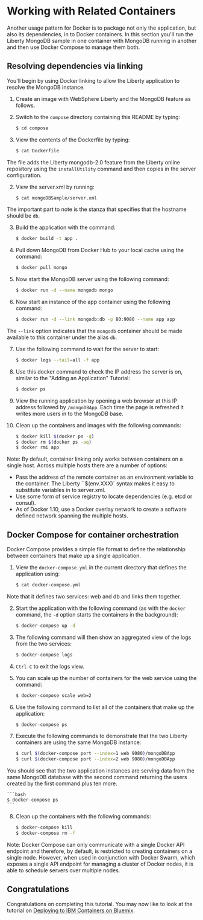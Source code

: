 # Working with Related Containers

Another usage pattern for Docker is to package not only the application, but also its dependencies, in to Docker containers. In this section you'll run the Liberty MongoDB sample in one container with MongoDB running in another and then use Docker Compose to manage them both.

## Resolving dependencies via linking
You'll begin by using Docker linking to allow the Liberty application to resolve the MongoDB instance.

1. Create an image with WebSphere Liberty and the MongoDB feature as follows.

 1. Switch to the `compose` directory containing this README by typing:

    ```bash
    $ cd compose
    ```
 2. View the contents of the Dockerfile by typing:

    ```bash
    $ cat Dockerfile
    ```
The file adds the Liberty mongodb-2.0 feature from the Liberty online repository using the `installUtility` command and then copies in the server configuration.

2. View the server.xml by running:

    ```bash
    $ cat mongoDBSample/server.xml
    ```
The important part to note is the <mongo> stanza that specifies that the hostname should be `db`.

3. Build the application with the command:

    ```bash
    $ docker build -t app .
    ```
4. Pull down MongoDB from Docker Hub to your local cache using the command:

    ```bash
    $ docker pull mongo
    ```
5. Now start the MongoDB server using the following command:

    ```bash
    $ docker run -d --name mongodb mongo
    ```
6. Now start an instance of the app container using the following command:

    ```bash
    $ docker run -d --link mongodb:db -p 80:9080 --name app app
    ```
The `--link` option indicates that the `mongodb` container should be made available to this container under the alias `db`.

7. Use the following command to wait for the server to start:

    ```bash
    $ docker logs --tail=all -f app
    ```

8. Use this docker command to check the IP address the server is on, similar to the "Adding an Application" Tutorial:

    ```bash
    $ docker ps
    ```

9. View the running application by opening a web browser at this IP address followed by `/mongoDBApp`. Each time the page is refreshed it writes more users in to the MongoDB base.

10. Clean up the containers and images with the following commands:

    ```bash
    $ docker kill $(docker ps -q)
    $ docker rm $(docker ps -aq)
    $ docker rmi app
    ```

Note: By default, container linking only works between containers on a single host. Across multiple hosts there are a number of options:
  * Pass the address of the remote container as an environment variable to the container. The Liberty ``$(env.XXX)` syntax makes it easy to substitute variables in to server.xml.
  * Use some form of service registry to locate dependencies (e.g. etcd or consul).
  * As of Docker 1.10, use a Docker overlay network to create a software defined network spanning the multiple hosts.

## Docker Compose for container orchestration
Docker Compose provides a simple file format to define the relationship between containers that make up a single application.

1. View the `docker-compose.yml` in the current directory that defines the application using:

    ```bash
    $ cat docker-compose.yml
    ```
Note that it defines two services: web and db and links them together.

2. Start the application with the following command (as with the `docker` command, the `-d` option starts the containers in the background):

    ```bash
    $ docker-compose up -d
    ```
3. The following command will then show an aggregated view of the logs from the two services:

    ```bash
    $ docker-compose logs
    ```
4. `Ctrl-C` to exit the logs view.

5. You can scale up the number of containers for the web service using the command:

    ```bash
    $ docker-compose scale web=2
    ```
6. Use the following command to list all of the containers that make up the application:

    ```bash
    $ docker-compose ps
    ```
7. Execute the following commands to demonstrate that the two Liberty containers are using the same MongoDB instance:

    ```bash
    $ curl $(docker-compose port --index=1 web 9080)/mongoDBApp
    $ curl $(docker-compose port --index=2 web 9080)/mongoDBApp
    ```
You should see that the two application instances are serving data from the same MongoDB database with the second command returning the users created by the first command plus ten more.

    ```bash
    $ docker-compose ps
    ```

8. Clean up the containers with the following commands:

    ```bash
    $ docker-compose kill
    $ docker-compose rm -f
    ```

Note: Docker Compose can only communicate with a single Docker API endpoint and therefore, by default, is restricted to creating containers on a single node. However, when used in conjunction with Docker Swarm, which exposes a single API endpoint for managing a cluster of Docker nodes, it is able to schedule servers over multiple nodes.

## Congratulations

Congratulations on completing this tutorial. You may now like to look at the tutorial on [Deploying to IBM Containers on Bluemix](../bluemix).

